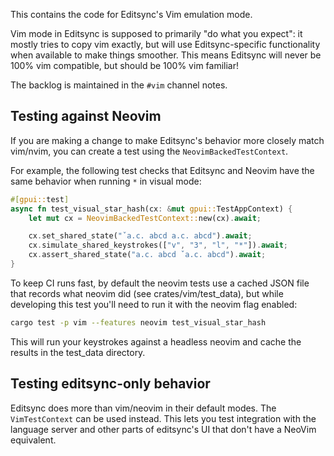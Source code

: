 This contains the code for Editsync's Vim emulation mode.

Vim mode in Editsync is supposed to primarily "do what you expect": it mostly tries to copy vim exactly, but will use Editsync-specific functionality when available to make things smoother. This means Editsync will never be 100% vim compatible, but should be 100% vim familiar!

The backlog is maintained in the `#vim` channel notes.

## Testing against Neovim

If you are making a change to make Editsync's behavior more closely match vim/nvim, you can create a test using the `NeovimBackedTestContext`.

For example, the following test checks that Editsync and Neovim have the same behavior when running `*` in visual mode:

```rust
#[gpui::test]
async fn test_visual_star_hash(cx: &mut gpui::TestAppContext) {
    let mut cx = NeovimBackedTestContext::new(cx).await;

    cx.set_shared_state("ˇa.c. abcd a.c. abcd").await;
    cx.simulate_shared_keystrokes(["v", "3", "l", "*"]).await;
    cx.assert_shared_state("a.c. abcd ˇa.c. abcd").await;
}
```

To keep CI runs fast, by default the neovim tests use a cached JSON file that records what neovim did (see crates/vim/test_data),
but while developing this test you'll need to run it with the neovim flag enabled:

```sh
cargo test -p vim --features neovim test_visual_star_hash
```

This will run your keystrokes against a headless neovim and cache the results in the test_data directory.


## Testing editsync-only behavior

Editsync does more than vim/neovim in their default modes. The `VimTestContext` can be used instead. This lets you test integration with the language server and other parts of editsync's UI that don't have a NeoVim equivalent.
